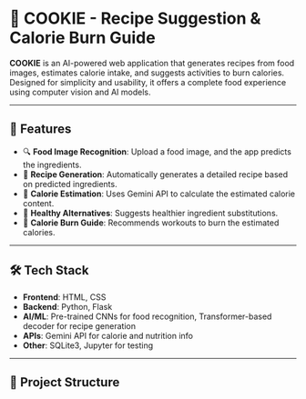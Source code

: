 # 🍪 COOKIE - Recipe Suggestion & Calorie Burn Guide

**COOKIE** is an AI-powered web application that generates recipes from food images, estimates calorie intake, and suggests activities to burn calories. Designed for simplicity and usability, it offers a complete food experience using computer vision and AI models.

---

## 🚀 Features

- 🔍 **Food Image Recognition**: Upload a food image, and the app predicts the ingredients.
- 📖 **Recipe Generation**: Automatically generates a detailed recipe based on predicted ingredients.
- 🔢 **Calorie Estimation**: Uses Gemini API to calculate the estimated calorie content.
- 🥦 **Healthy Alternatives**: Suggests healthier ingredient substitutions.
- 🏃 **Calorie Burn Guide**: Recommends workouts to burn the estimated calories.

---

## 🛠️ Tech Stack

- **Frontend**: HTML, CSS
- **Backend**: Python, Flask
- **AI/ML**: Pre-trained CNNs for food recognition, Transformer-based decoder for recipe generation
- **APIs**: Gemini API for calorie and nutrition info
- **Other**: SQLite3, Jupyter for testing

---

## 📁 Project Structure

